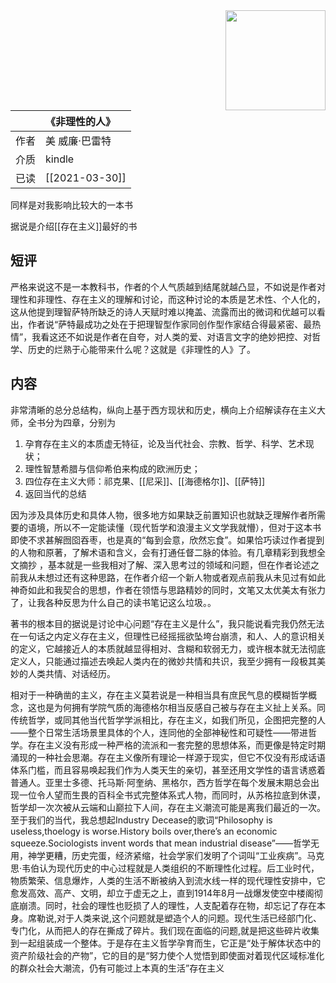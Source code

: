 ---
---

<img src='https://picture-guan.oss-cn-hangzhou.aliyuncs.com/20220817005748.png' style='float:right ; width:160px;height:80 px'/>

|      | 《非理性的人》                                   |
|:-------|:---------------------------------------------|
|  作者    |       美 威廉·巴雷特                     |
|  介质    |   kindle                      |
|  已读    |     [[2021-03-30]]                 |

同样是对我影响比较大的一本书

据说是介绍[[存在主义]]最好的书

## 短评
严格来说这不是一本教科书，作者的个人气质越到结尾就越凸显，不如说是作者对理性和非理性、存在主义的理解和讨论，而这种讨论的本质是艺术性、个人化的，这从他提到理智萨特所缺乏的诗人天赋时难以掩盖、流露而出的微词和优越可以看出，作者说“萨特最成功之处在于把理智型作家同创作型作家结合得最紧密、最热情”，我看这还不如说是作者在自夸，对人类的爱、对语言文字的绝妙把控、对哲学、历史的烂熟于心能带来什么呢？这就是《非理性的人》了。

## 内容

非常清晰的总分总结构，纵向上基于西方现状和历史，横向上介绍解读存在主义大师，全书分为四章，分别为
1. 孕育存在主义的本质虚无特征，论及当代社会、宗教、哲学、科学、艺术现状；
2. 理性智慧希腊与信仰希伯来构成的欧洲历史；
3. 四位存在主义大师：祁克果、[[尼采]]、[[海德格尔]]、[[萨特]]
4. 返回当代的总结


因为涉及具体历史和具体人物，很多地方如果缺乏前置知识也就缺乏理解作者所需要的语境，所以不一定能读懂（现代哲学和浪漫主义文学我就懵），但对于这本书即使不求甚解囫囵吞枣，也是真的“每到会意，欣然忘食”。如果恰巧读过作者提到的人物和原著，了解术语和含义，会有打通任督二脉的体验。有几章精彩到我想全文摘抄 ，基本就是一些我相对了解、深入思考过的领域和问题，但在作者论述之前我从未想过还有这种思路，在作者介绍一个新人物或者观点前我从未见过有如此神奇如此和我契合的思想，作者在领悟与思路精妙的同时，文笔又太优美太有张力了，让我各种反思为什么自己的读书笔记这么垃圾。。

著书的根本目的据说是讨论中心问题“存在主义是什么”，我只能说看完我仍然无法在一句话之内定义存在主义，但理性已经摇摇欲坠垮台崩溃，和人、人的意识相关的定义，它越接近人的本质就越显得相对、含糊和软弱无力，或许根本就无法彻底定义人，只能通过描述去唤起人类内在的微妙共情和共识，我至少拥有一段极其美妙的人类共情、对话经历。

相对于一种确凿的主义，存在主义莫若说是一种相当具有庶民气息的模糊哲学概念，这也是为何拥有学院气质的海德格尔相当反感自己被与存在主义扯上关系。同传统哲学，或同其他当代哲学学派相比，存在主义，如我们所见，企图把完整的人——整个日常生活场景里具体的个人，连同他的全部神秘性和可疑性——带进哲学。存在主义没有形成一种严格的流派和一套完整的思想体系，而更像是特定时期涌现的一种社会思潮。存在主义像所有理论一样源于现实，但它不仅没有形成话语体系门槛，而且容易唤起我们作为人类天生的亲切，甚至还用文学性的语言诱惑着普通人。亚里士多德、托马斯·阿奎纳、黑格尔，西方哲学在每个发展末期总会出现一位令人望而生畏的百科全书式完整体系式人物，而同时，从苏格拉底到休谟，哲学却一次次被从云端和山巅拉下人间，存在主义潮流可能是离我们最近的一次。
至于我们的当代，我总想起Industry Decease的歌词“Philosophy is useless,thoelogy is worse.History boils over,there’s an economic squeeze.Sociologists invent words that mean industrial disease”——哲学无用，神学更糟，历史完蛋，经济紧缩，社会学家们发明了个词叫“工业疾病”。马克思·韦伯认为现代历史的中心过程就是人类组织的不断理性化过程。后工业时代，物质繁荣、信息爆炸，人类的生活不断被纳入到流水线一样的现代理性安排中，它愈发高效、高产、文明，却立于虚无之上，直到1914年8月一战爆发使空中楼阁彻底崩溃。同时，社会的理性也贬损了人的理性，人支配着存在物，却忘记了存在本身。席勒说,对于人类来说,这个问题就是塑造个人的问题。现代生活已经部门化、专门化，从而把人的存在撕成了碎片。我们现在面临的问题,就是把这些碎片收集到一起组装成一个整体。于是存在主义哲学孕育而生，它正是“处于解体状态中的资产阶级社会的产物”，它的目的是“努力使个人觉悟到即使面对着现代区域标准化的群众社会大潮流，仍有可能过上本真的生活”存在主义
